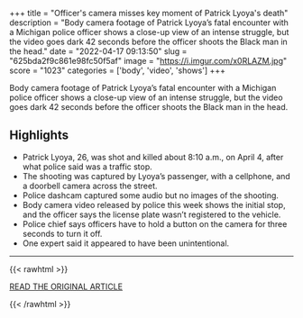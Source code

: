 +++
title = "Officer's camera misses key moment of Patrick Lyoya's death"
description = "Body camera footage of Patrick Lyoya’s fatal encounter with a Michigan police officer  shows a close-up view of an intense struggle, but the video goes dark 42 seconds before the officer shoots the Black man in the head."
date = "2022-04-17 09:13:50"
slug = "625bda2f9c861e98fc50f5af"
image = "https://i.imgur.com/x0RLAZM.jpg"
score = "1023"
categories = ['body', 'video', 'shows']
+++

Body camera footage of Patrick Lyoya’s fatal encounter with a Michigan police officer  shows a close-up view of an intense struggle, but the video goes dark 42 seconds before the officer shoots the Black man in the head.

## Highlights

- Patrick Lyoya, 26, was shot and killed about 8:10 a.m., on April 4, after what police said was a traffic stop.
- The shooting was captured by Lyoya’s passenger, with a cellphone, and a doorbell camera across the street.
- Police dashcam captured some audio but no images of the shooting.
- Body camera video released by police this week shows the initial stop, and the officer says the license plate wasn’t registered to the vehicle.
- Police chief says officers have to hold a button on the camera for three seconds to turn it off.
- One expert said it appeared to have been unintentional.

---

{{< rawhtml >}}
  <p class="article-category">
    <a target="_blank" href="https://apnews.com/article/death-of-george-floyd-michigan-shootings-police-b6ffcbae453a7c598a3c79774afebf77">READ THE ORIGINAL ARTICLE</a>
  </p>
{{< /rawhtml >}}

